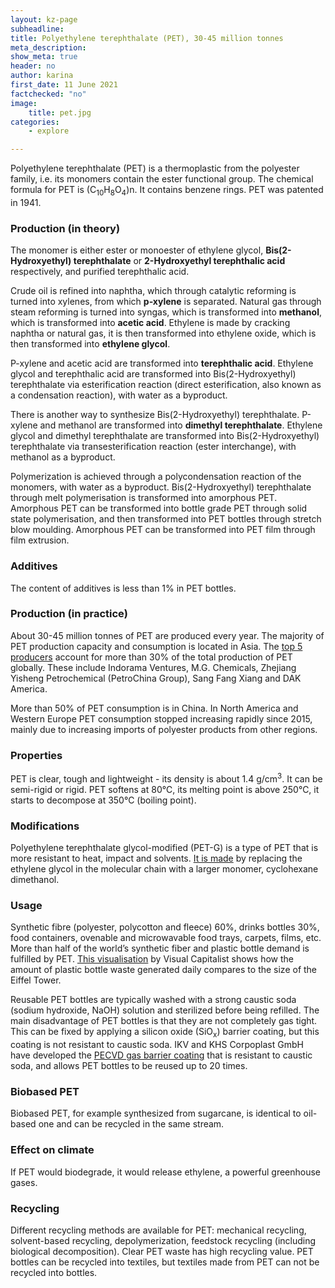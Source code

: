```yaml
---
layout: kz-page
subheadline:
title: Polyethylene terephthalate (PET), 30-45 million tonnes
meta_description: 
show_meta: true
header: no
author: karina
first_date: 11 June 2021
factchecked: "no"
image:
    title: pet.jpg
categories:
    - explore

---
```


Polyethylene terephthalate (PET) is a thermoplastic from the polyester family, i.e. its monomers contain the ester functional group.
The chemical formula for PET is (C<sub>10</sub>H<sub>8</sub>O<sub>4</sub>)n.
It contains benzene rings.
PET was patented in 1941.

### Production (in theory)

The monomer is either ester or monoester of ethylene glycol, **Bis(2-Hydroxyethyl) terephthalate** or **2-Hydroxyethyl terephthalic acid** respectively, and purified terephthalic acid.


Crude oil is refined into naphtha, which through catalytic reforming is turned into xylenes, from which **p-xylene** is separated. 
Natural gas through steam reforming is turned into syngas, which is transformed into **methanol**, which is transformed into **acetic acid**.
Ethylene is made by cracking naphtha or natural gas, it is then transformed into ethylene oxide, which is then transformed into **ethylene glycol**.


P-xylene and acetic acid are transformed into **terephthalic acid**.
Ethylene glycol and terephthalic acid are transformed into Bis(2-Hydroxyethyl) terephthalate via esterification reaction (direct esterification, also known as a condensation reaction), with water as a byproduct.


There is another way to synthesize Bis(2-Hydroxyethyl) terephthalate.
P-xylene and methanol are transformed into **dimethyl terephthalate**.
Ethylene glycol and dimethyl terephthalate are transformed into Bis(2-Hydroxyethyl) terephthalate via transesterification reaction (ester interchange), with methanol as a byproduct.


Polymerization is achieved through a polycondensation reaction of the monomers, with water as a byproduct.
Bis(2-Hydroxyethyl) terephthalate through melt polymerisation is transformed into amorphous PET.
Amorphous PET can be transformed into bottle grade PET through solid state polymerisation, and then transformed into PET bottles through stretch blow moulding.
Amorphous PET can be transformed into PET film through film extrusion.



### Additives

The content of additives is less than 1% in PET bottles.


### Production (in practice)

About 30-45 million tonnes of PET are produced every year.
The majority of PET production capacity and consumption is located in Asia.
The [top 5 producers][3] account for more than 30% of the total production of PET globally.
These include Indorama Ventures, M.G. Chemicals, Zhejiang Yisheng Petrochemical (PetroChina Group), Sang Fang Xiang and DAK America.


More than 50% of PET consumption is in China.
In North America and Western Europe PET consumption stopped increasing rapidly since 2015, mainly due to increasing imports of polyester products from other regions. 



### Properties

PET is clear, tough and lightweight - its density is about 1.4 g/cm<sup>3</sup>.
It can be semi-rigid or rigid.
PET softens at 80&#8451;, its melting point is above 250&#8451;, it starts to decompose at 350&#8451; (boiling point).



### Modifications

Polyethylene terephthalate glycol-modified (PET-G) is a type of PET that is more resistant to heat, impact and solvents.
[It is made][4] by replacing the ethylene glycol in the molecular chain with a larger monomer, cyclohexane dimethanol.



### Usage

Synthetic fibre (polyester, polycotton and fleece) 60%, drinks bottles 30%, food containers, ovenable and microwavable food trays, carpets, films, etc.
More than half of the world’s synthetic fiber and plastic bottle demand is fulfilled by PET.
[This visualisation][1] by Visual Capitalist shows how the amount of plastic bottle waste generated daily compares to the size of the Eiffel Tower.


Reusable PET bottles are typically washed with a strong caustic soda (sodium hydroxide, NaOH) solution and sterilized before being refilled. 
The main disadvantage of PET bottles is that they are not completely gas tight.
This can be fixed by applying a silicon oxide (SiO<sub>x</sub>) barrier coating, but this coating is not resistant to caustic soda.
IKV and KHS Corpoplast GmbH have developed the [PECVD gas barrier coating][2] that is resistant to caustic soda, and allows PET bottles to be reused up to 20 times.





### Biobased PET

Biobased PET, for example synthesized from sugarcane, is identical to oil-based one and can be recycled in the same stream.




### Effect on climate

If PET would biodegrade, it would release ethylene, a powerful greenhouse gases.


### Recycling

Different recycling methods are available for PET: mechanical recycling, solvent-based recycling, depolymerization, feedstock recycling (including biological decomposition).
Clear PET waste has high recycling value.
PET bottles can be recycled into textiles, but textiles made from PET can not be recycled into bottles.


[1]: https://www.visualcapitalist.com/visualizing-the-scale-of-plastic-bottle-waste-against-major-landmarks/
[2]: https://www.plasticstoday.com/packaging/technology-extending-lifecycle-reusable-pet-bottles-prestigious-german-award
[3]: https://www.plasticsinsight.com/resin-intelligence/resin-prices/polyethylene-terephthalate/
[4]: https://www.twi-global.com/technical-knowledge/faqs/what-is-petg#HowisitMade
